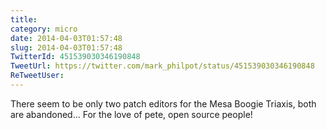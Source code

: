 ```yaml
---
title: 
category: micro
date: 2014-04-03T01:57:48
slug: 2014-04-03T01:57:48
TwitterId: 451539030346190848
TweetUrl: https://twitter.com/mark_philpot/status/451539030346190848
ReTweetUser: 
---
```


There seem to be only two patch editors for the Mesa Boogie Triaxis, both are abandoned... For the love of pete, open source people!